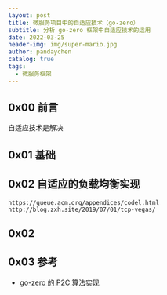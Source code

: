 ```yaml
---
layout: post
title: 微服务项目中的自适应技术（go-zero）
subtitle: 分析 go-zero 框架中自适应技术的运用
date: 2022-03-25
header-img: img/super-mario.jpg
author: pandaychen
catalog: true
tags:
  - 微服务框架
---
```


## 0x00 前言
自适应技术是解决

##  0x01 基础


## 0x02 自适应的负载均衡实现


    https://queue.acm.org/appendices/codel.html
    http://blog.zxh.site/2019/07/01/tcp-vegas/


##  0x02


## 0x03 参考
-	[go-zero 的 P2C 算法实现](https://github.com/zeromicro/go-zero/blob/master/zrpc/internal/balancer/p2c/p2c.go)